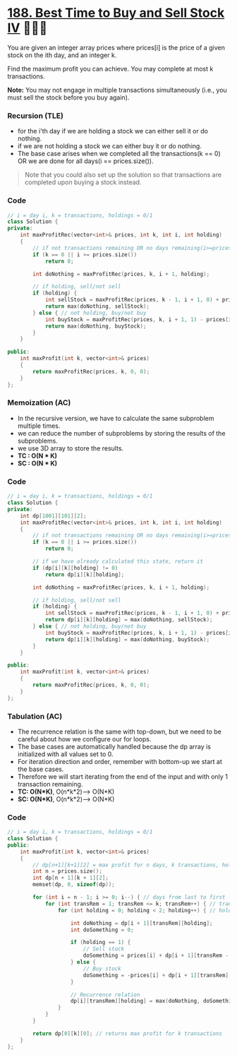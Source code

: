 # [188. Best Time to Buy and Sell Stock IV](https://leetcode.com/problems/best-time-to-buy-and-sell-stock-iv/) 🌟🌟🌟

You are given an integer array prices where prices[i] is the price of a given stock on the ith day, and an integer k.

Find the maximum profit you can achieve. You may complete at most k transactions.

**Note:** You may not engage in multiple transactions simultaneously (i.e., you must sell the stock before you buy again).

### Recursion (TLE)

-   for the i'th day if we are holding a stock we can either sell it or do nothing.
-   if we are not holding a stock we can either buy it or do nothing.
-   The base case arises when we completed all the transactions(k == 0) OR we are done for all days(i == prices.size()).

> Note that you could also set up the solution so that transactions are completed upon buying a stock instead.

### Code

```cpp
// i = day i, k = transactions, holdings = 0/1
class Solution {
private:
    int maxProfitRec(vector<int>& prices, int k, int i, int holding)
    {
        // if not transactions remaining OR no days remaining(i>=prices.size())
        if (k == 0 || i >= prices.size())
            return 0;

        int doNothing = maxProfitRec(prices, k, i + 1, holding);

        // if holding, sell/not sell
        if (holding) {
            int sellStock = maxProfitRec(prices, k - 1, i + 1, 0) + prices[i];
            return max(doNothing, sellStock);
        } else { // not holding, buy/not buy
            int buyStock = maxProfitRec(prices, k, i + 1, 1) - prices[i];
            return max(doNothing, buyStock);
        }
    }

public:
    int maxProfit(int k, vector<int>& prices)
    {
        return maxProfitRec(prices, k, 0, 0);
    }
};
```

### Memoization (AC)

-   In the recursive version, we have to calculate the same subproblem multiple times.
-   we can reduce the number of subproblems by storing the results of the subproblems.
-   we use 3D array to store the results.
-   **TC : O(N \* K)**
-   **SC : O(N \* K)**

### Code

```cpp
// i = day i, k = transactions, holdings = 0/1
class Solution {
private:
    int dp[1001][101][2];
    int maxProfitRec(vector<int>& prices, int k, int i, int holding)
    {
        // if not transactions remaining OR no days remaining(i>=prices.size())
        if (k == 0 || i >= prices.size())
            return 0;

        // if we have already calculated this state, return it
        if (dp[i][k][holding] != 0)
            return dp[i][k][holding];

        int doNothing = maxProfitRec(prices, k, i + 1, holding);

        // if holding, sell/not sell
        if (holding) {
            int sellStock = maxProfitRec(prices, k - 1, i + 1, 0) + prices[i];
            return dp[i][k][holding] = max(doNothing, sellStock);
        } else { // not holding, buy/not buy
            int buyStock = maxProfitRec(prices, k, i + 1, 1) - prices[i];
            return dp[i][k][holding] = max(doNothing, buyStock);
        }
    }

public:
    int maxProfit(int k, vector<int>& prices)
    {
        return maxProfitRec(prices, k, 0, 0);
    }
};
```

### Tabulation (AC)

-   The recurrence relation is the same with top-down, but we need to be careful about how we configure our for loops.
-   The base cases are automatically handled because the dp array is initialized with all values set to 0.
-   For iteration direction and order, remember with bottom-up we start at the base cases.
-   Therefore we will start iterating from the end of the input and with only 1 transaction remaining.
-   **TC: O(N\*K)**, O(n\*k\*2)--> O(N\*K)
-   **SC: O(N\*K)**, O(n\*k\*2)--> O(N\*K)

### Code

```cpp
// i = day i, k = transactions, holdings = 0/1
class Solution {
public:
    int maxProfit(int k, vector<int>& prices)
    {
        // dp[n+1][k+1][2] = max profit for n days, k transactions, holding 0/1
        int n = prices.size();
        int dp[n + 1][k + 1][2];
        memset(dp, 0, sizeof(dp));

        for (int i = n - 1; i >= 0; i--) { // days from last to first
            for (int transRem = 1; transRem <= k; transRem++) { // transactions remaining
                for (int holding = 0; holding < 2; holding++) { // holding 0/1

                    int doNothing = dp[i + 1][transRem][holding];
                    int doSomething = 0;

                    if (holding == 1) {
                        // Sell stock
                        doSomething = prices[i] + dp[i + 1][transRem - 1][0];
                    } else {
                        // Buy stock
                        doSomething = -prices[i] + dp[i + 1][transRem][1];
                    }

                    // Recurrence relation
                    dp[i][transRem][holding] = max(doNothing, doSomething);
                }
            }
        }

        return dp[0][k][0]; // returns max profit for k transactions
    }
};
```

